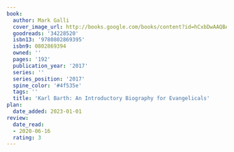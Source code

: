 ```yaml
---
book:
  author: Mark Galli
  cover_image_url: http://books.google.com/books/content?id=hCxbDwAAQBAJ&printsec=frontcover&img=1&zoom=1&edge=curl&source=gbs_api
  goodreads: '34228520'
  isbn13: '9780802869395'
  isbn9: 0802869394
  owned: ''
  pages: '192'
  publication_year: '2017'
  series: ''
  series_position: '2017'
  spine_color: '#4f535e'
  tags: ''
  title: 'Karl Barth: An Introductory Biography for Evangelicals'
plan:
  date_added: 2023-01-01
review:
  date_read:
  - 2020-06-16
  rating: 3
---
```


